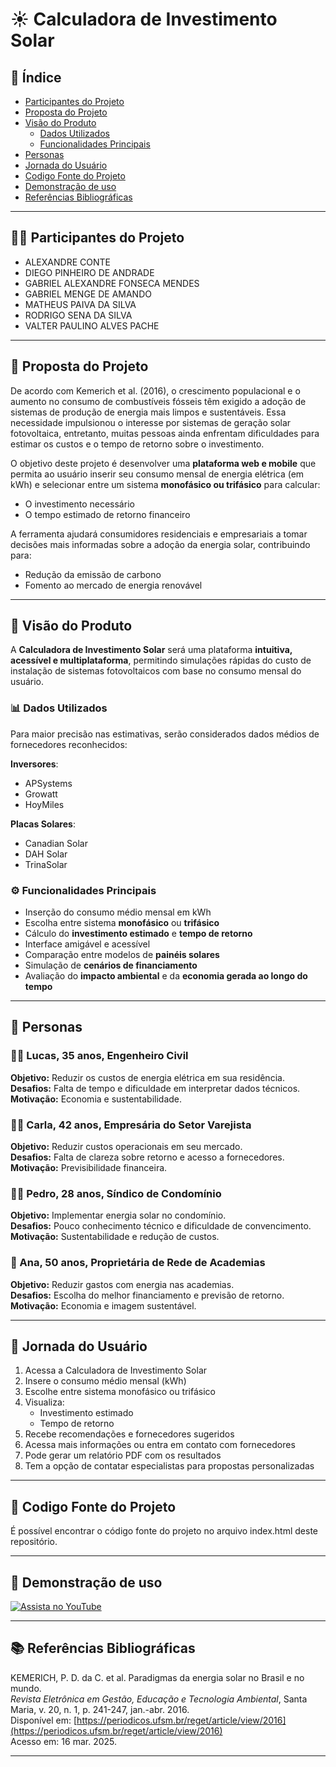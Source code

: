 # ☀️ Calculadora de Investimento Solar

## 📑 Índice

- [Participantes do Projeto](#participantes-do-projeto)
- [Proposta do Projeto](#proposta-do-projeto)
- [Visão do Produto](#visão-do-produto)
  - [Dados Utilizados](#dados-utilizados)
  - [Funcionalidades Principais](#funcionalidades-principais)
- [Personas](#personas)
- [Jornada do Usuário](#jornada-do-usuário)
- [Codigo Fonte do Projeto](#contribuições)
- [Demonstração de uso](#demo)
- [Referências Bibliográficas](#referências-bibliográficas)


---
## 👨‍🔬 Participantes do Projeto

- ALEXANDRE CONTE
- DIEGO PINHEIRO DE ANDRADE  
- GABRIEL ALEXANDRE FONSECA MENDES  
- GABRIEL MENGE DE AMANDO  
- MATHEUS PAIVA DA SILVA  
- RODRIGO SENA DA SILVA  
- VALTER PAULINO ALVES PACHE  

---

## 📘 Proposta do Projeto

De acordo com Kemerich et al. (2016), o crescimento populacional e o aumento no consumo de combustíveis fósseis têm exigido a adoção de sistemas de produção de energia mais limpos e sustentáveis. Essa necessidade impulsionou o interesse por sistemas de geração solar fotovoltaica, entretanto, muitas pessoas ainda enfrentam dificuldades para estimar os custos e o tempo de retorno sobre o investimento.

O objetivo deste projeto é desenvolver uma **plataforma web e mobile** que permita ao usuário inserir seu consumo mensal de energia elétrica (em kWh) e selecionar entre um sistema **monofásico ou trifásico** para calcular:

- O investimento necessário
- O tempo estimado de retorno financeiro

A ferramenta ajudará consumidores residenciais e empresariais a tomar decisões mais informadas sobre a adoção da energia solar, contribuindo para:

- Redução da emissão de carbono
- Fomento ao mercado de energia renovável

---

## 🌟 Visão do Produto

A **Calculadora de Investimento Solar** será uma plataforma **intuitiva, acessível e multiplataforma**, permitindo simulações rápidas do custo de instalação de sistemas fotovoltaicos com base no consumo mensal do usuário.

### 📊 Dados Utilizados

Para maior precisão nas estimativas, serão considerados dados médios de fornecedores reconhecidos:

**Inversores**:
- APSystems
- Growatt
- HoyMiles

**Placas Solares**:
- Canadian Solar
- DAH Solar
- TrinaSolar

### ⚙️ Funcionalidades Principais

- Inserção do consumo médio mensal em kWh
- Escolha entre sistema **monofásico** ou **trifásico**
- Cálculo do **investimento estimado** e **tempo de retorno**
- Interface amigável e acessível
- Comparação entre modelos de **painéis solares**
- Simulação de **cenários de financiamento**
- Avaliação do **impacto ambiental** e da **economia gerada ao longo do tempo**

---

## 👥 Personas

### 🧑‍🔧 Lucas, 35 anos, Engenheiro Civil

**Objetivo:** Reduzir os custos de energia elétrica em sua residência.  
**Desafios:** Falta de tempo e dificuldade em interpretar dados técnicos.  
**Motivação:** Economia e sustentabilidade.

### 👩‍💼 Carla, 42 anos, Empresária do Setor Varejista

**Objetivo:** Reduzir custos operacionais em seu mercado.  
**Desafios:** Falta de clareza sobre retorno e acesso a fornecedores.  
**Motivação:** Previsibilidade financeira.

### 🧑‍💼 Pedro, 28 anos, Síndico de Condomínio

**Objetivo:** Implementar energia solar no condomínio.  
**Desafios:** Pouco conhecimento técnico e dificuldade de convencimento.  
**Motivação:** Sustentabilidade e redução de custos.

### 👩 Ana, 50 anos, Proprietária de Rede de Academias

**Objetivo:** Reduzir gastos com energia nas academias.  
**Desafios:** Escolha do melhor financiamento e previsão de retorno.  
**Motivação:** Economia e imagem sustentável.

---

## 🧭 Jornada do Usuário

1. Acessa a Calculadora de Investimento Solar
2. Insere o consumo médio mensal (kWh)
3. Escolhe entre sistema monofásico ou trifásico
4. Visualiza:
   - Investimento estimado
   - Tempo de retorno
5. Recebe recomendações e fornecedores sugeridos
6. Acessa mais informações ou entra em contato com fornecedores
7. Pode gerar um relatório PDF com os resultados
8. Tem a opção de contatar especialistas para propostas personalizadas

---


## 🚀 Codigo Fonte do Projeto

É possível encontrar o código fonte do projeto no arquivo index.html deste repositório. 

---

## 🚀 Demonstração de uso

[![Assista no YouTube](https://img.youtube.com/vi/JR-WI7Igzgc/0.jpg)](https://www.youtube.com/watch?v=JR-WI7Igzgc)

---

## 📚 Referências Bibliográficas

KEMERICH, P. D. da C. et al. Paradigmas da energia solar no Brasil e no mundo.  
*Revista Eletrônica em Gestão, Educação e Tecnologia Ambiental*, Santa Maria, v. 20, n. 1, p. 241-247, jan.-abr. 2016.  
Disponível em: [https://periodicos.ufsm.br/reget/article/view/2016](https://periodicos.ufsm.br/reget/article/view/2016)  
Acesso em: 16 mar. 2025.

---

